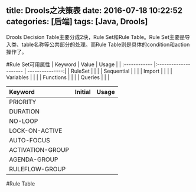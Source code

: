 title: Drools之决策表
date: 2016-07-18 10:22:52
categories: [后端]
tags: [Java, Drools]
---

Drools Decision Table主要分成2块，Rule Set和Rule Table。Rule Set主要是导入类、table名称等公共部分的处理。而Rule Table则是具体的condition和action操作了。

#Rule Set可用属性
|  Keyword      | Value                 | Usage           |
| :------------ |:--------------------- | ---------------:|
| RuleSet       |                       |                 |
| Sequential    |                       |                 |
| Import        |                       |                 |
| Variables     |                       |                 |
| Functions     |                       |                 |
| Queries       |                       |                 |

|  Keyword         | Initial | Usage                         |
| :--------------- |:------- | -----------------------------:|
| PRIORITY         |         |                               |
| DURATION         |         |                               |
| NO-LOOP          |         |                               |
| LOCK-ON-ACTIVE   |         |                               |
| AUTO-FOCUS       |         |                               |
| ACTIVATION-GROUP |         |                               |
| AGENDA-GROUP     |         |                               |
| RULEFLOW-GROUP   |         |                               |

#Rule Table